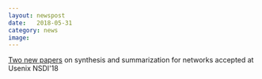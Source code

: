 ```yaml
---
layout: newspost
date:   2018-05-31
category: news
image: 
---
```


[Two new papers]({{"/publications"|relative_url}}) on synthesis and summarization for networks accepted at Usenix NSDI'18